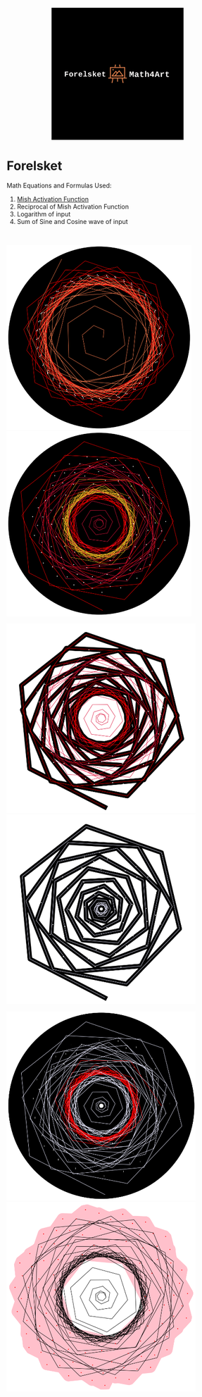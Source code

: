 <p align="center">
  <img width="300" src="logo.png">
</p>

# Forelsket

Math Equations and Formulas Used: 
1. [Mish Activation Function](https://github.com/digantamisra98/Mish)
2. Reciprocal of Mish Activation Function
3. Logarithm of input
4. Sum of Sine and Cosine wave of input

<br>

<p float="left">
  <img src="Observations/x.png"  width="420"/>
  <img src="Observations/x1.png"  width="420"/> 
</p>

<p float="left">
  <img src="Observations/x2.png"  width="430"/>
  <img src="Observations/x3.png"  width="430"/> 
</p>

<p float="left">
  <img src="Observations/x4.png"  width="430"/>
  <img src="Observations/x5.png"  width="430"/> 
</p>
